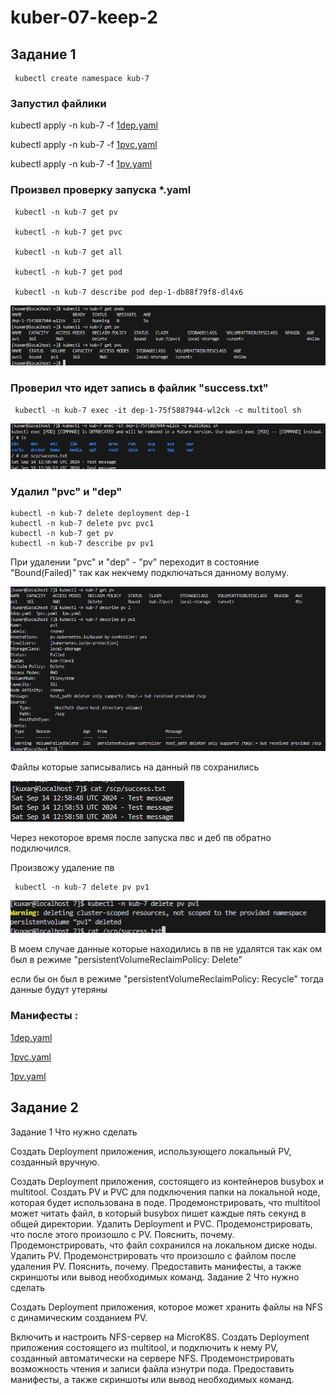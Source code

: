 # kuber-07-keep-2

## Задание 1

```
 kubectl create namespace kub-7
```
### Запустил файлики

kubectl apply -n kub-7 -f [1dep.yaml](yaml/1dep.yaml)


 kubectl apply -n kub-7 -f [1pvc.yaml ](yaml/1pvc.yaml)


 kubectl apply -n kub-7 -f [1pv.yaml](yaml/1pv.yaml)

 ### Произвел проверку запуска *.yaml
```
 kubectl -n kub-7 get pv

 kubectl -n kub-7 get pvc

 kubectl -n kub-7 get all

 kubectl -n kub-7 get pod

 kubectl -n kub-7 describe pod dep-1-db88f79f8-dl4x6 
 ```
 ![alt text](png/1.png)


### Проверил что идет запись в файлик "success.txt"
```
 kubectl -n kub-7 exec -it dep-1-75f5887944-wl2ck -c multitool sh 
```

 ![alt text](png/2.png)


### Удалил "pvc" и "dep"
```
kubectl -n kub-7 delete deployment dep-1
kubectl -n kub-7 delete pvc pvc1
kubectl -n kub-7 get pv
kubectl -n kub-7 describe pv pv1
```
При удалении "pvc" и "dep" - "pv" переходит в состояние "Bound(Failed)" так как некчему подключаться данному волуму. 

![alt text](png/4.png)

Файлы которые записывались на данный пв сохранились

![alt text](png/3.png)

Через некоторое время после запуска пвс и деб пв обратно подключился.

Произвожу удаление пв

```
 kubectl -n kub-7 delete pv pv1
```
![alt text](png/5.png)

В моем случае данные которые находились в пв не удалятся так как ом был в режиме
"persistentVolumeReclaimPolicy: Delete"

если бы он был в режиме "persistentVolumeReclaimPolicy: Recycle" тогда данные будут утеряны


### Манифесты :

[1dep.yaml](yaml/1dep.yaml)

[1pvc.yaml ](yaml/1pvc.yaml)

 [1pv.yaml](yaml/1pv.yaml)

## Задание 2


Задание 1
Что нужно сделать

Создать Deployment приложения, использующего локальный PV, созданный вручную.

Создать Deployment приложения, состоящего из контейнеров busybox и multitool.
Создать PV и PVC для подключения папки на локальной ноде, которая будет использована в поде.
Продемонстрировать, что multitool может читать файл, в который busybox пишет каждые пять секунд в общей директории.
Удалить Deployment и PVC. Продемонстрировать, что после этого произошло с PV. Пояснить, почему.
Продемонстрировать, что файл сохранился на локальном диске ноды. Удалить PV. Продемонстрировать что произошло с файлом после удаления PV. Пояснить, почему.
Предоставить манифесты, а также скриншоты или вывод необходимых команд.
Задание 2
Что нужно сделать

Создать Deployment приложения, которое может хранить файлы на NFS с динамическим созданием PV.

Включить и настроить NFS-сервер на MicroK8S.
Создать Deployment приложения состоящего из multitool, и подключить к нему PV, созданный автоматически на сервере NFS.
Продемонстрировать возможность чтения и записи файла изнутри пода.
Предоставить манифесты, а также скриншоты или вывод необходимых команд.